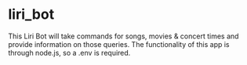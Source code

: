 # liri_bot
This Liri Bot will take commands for songs, movies &amp; concert times and provide information on those queries. The functionality of this app is through node.js, so a .env is required.
